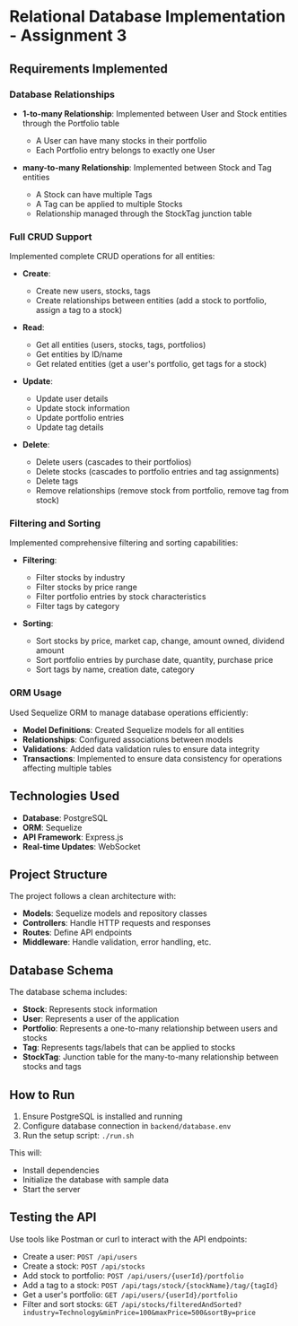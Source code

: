 # Relational Database Implementation - Assignment 3

## Requirements Implemented

### Database Relationships

- **1-to-many Relationship**: Implemented between User and Stock entities through the Portfolio table
  - A User can have many stocks in their portfolio
  - Each Portfolio entry belongs to exactly one User

- **many-to-many Relationship**: Implemented between Stock and Tag entities
  - A Stock can have multiple Tags
  - A Tag can be applied to multiple Stocks
  - Relationship managed through the StockTag junction table

### Full CRUD Support

Implemented complete CRUD operations for all entities:

- **Create**:
  - Create new users, stocks, tags
  - Create relationships between entities (add a stock to portfolio, assign a tag to a stock)

- **Read**:
  - Get all entities (users, stocks, tags, portfolios)
  - Get entities by ID/name
  - Get related entities (get a user's portfolio, get tags for a stock)

- **Update**:
  - Update user details
  - Update stock information
  - Update portfolio entries
  - Update tag details

- **Delete**:
  - Delete users (cascades to their portfolios)
  - Delete stocks (cascades to portfolio entries and tag assignments)
  - Delete tags
  - Remove relationships (remove stock from portfolio, remove tag from stock)

### Filtering and Sorting

Implemented comprehensive filtering and sorting capabilities:

- **Filtering**:
  - Filter stocks by industry
  - Filter stocks by price range
  - Filter portfolio entries by stock characteristics
  - Filter tags by category

- **Sorting**:
  - Sort stocks by price, market cap, change, amount owned, dividend amount
  - Sort portfolio entries by purchase date, quantity, purchase price
  - Sort tags by name, creation date, category

### ORM Usage

Used Sequelize ORM to manage database operations efficiently:

- **Model Definitions**: Created Sequelize models for all entities
- **Relationships**: Configured associations between models
- **Validations**: Added data validation rules to ensure data integrity
- **Transactions**: Implemented to ensure data consistency for operations affecting multiple tables

## Technologies Used

- **Database**: PostgreSQL
- **ORM**: Sequelize
- **API Framework**: Express.js
- **Real-time Updates**: WebSocket

## Project Structure

The project follows a clean architecture with:

- **Models**: Sequelize models and repository classes
- **Controllers**: Handle HTTP requests and responses
- **Routes**: Define API endpoints
- **Middleware**: Handle validation, error handling, etc.

## Database Schema

The database schema includes:

- **Stock**: Represents stock information
- **User**: Represents a user of the application
- **Portfolio**: Represents a one-to-many relationship between users and stocks
- **Tag**: Represents tags/labels that can be applied to stocks
- **StockTag**: Junction table for the many-to-many relationship between stocks and tags

## How to Run

1. Ensure PostgreSQL is installed and running
2. Configure database connection in `backend/database.env`
3. Run the setup script: `./run.sh`

This will:
- Install dependencies
- Initialize the database with sample data
- Start the server

## Testing the API

Use tools like Postman or curl to interact with the API endpoints:

- Create a user: `POST /api/users`
- Create a stock: `POST /api/stocks`
- Add stock to portfolio: `POST /api/users/{userId}/portfolio`
- Add a tag to a stock: `POST /api/tags/stock/{stockName}/tag/{tagId}`
- Get a user's portfolio: `GET /api/users/{userId}/portfolio`
- Filter and sort stocks: `GET /api/stocks/filteredAndSorted?industry=Technology&minPrice=100&maxPrice=500&sortBy=price` 